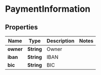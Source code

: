 
# PaymentInformation

## Properties
Name | Type | Description | Notes
------------ | ------------- | ------------- | -------------
**owner** | **String** | Owner | 
**iban** | **String** | IBAN | 
**bic** | **String** | BIC | 



